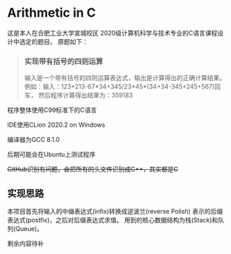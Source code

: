 # Arithmetic in C

这是本人在合肥工业大学宣城校区 2020级计算机科学与技术专业的C语言课程设计中选定的题目。
原题如下：

>### 实现带有括号的四则运算
>输入是一个带有括号的四则运算表达式，输出是计算得出的正确计算结果。
>例如：输入：123+213-67\*34+345/23\*45\*(34+34-345+245+567)回车，
>然后程序计算得出结果为：359183

程序整体使用C99标准下的C语言

IDE使用CLion 2020.2 on Windows

编译器为GCC 8.1.0

后期可能会在Ubuntu上测试程序

~~GitHub识别有问题，会把所有的头文件识别成C++，其实都是C~~

## 实现思路

本项目首先将输入的中缀表达式(infix)转换成逆波兰(reverse Polish)
表示的后缀表达式(postfix)，之后对后缀表达式求值。
用到的核心数据结构为栈(Stack)和队列(Queue)。

剩余内容待补

